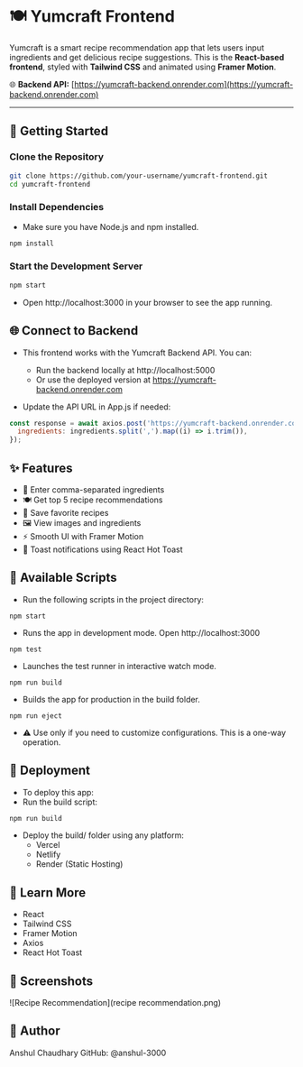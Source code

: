 # 🍽️ Yumcraft Frontend

Yumcraft is a smart recipe recommendation app that lets users input ingredients and get delicious recipe suggestions. This is the **React-based frontend**, styled with **Tailwind CSS** and animated using **Framer Motion**.

🌐 **Backend API:** [https://yumcraft-backend.onrender.com](https://yumcraft-backend.onrender.com)

---

## 🚀 Getting Started

### Clone the Repository

```bash
git clone https://github.com/your-username/yumcraft-frontend.git
cd yumcraft-frontend
```
### Install Dependencies
- Make sure you have Node.js and npm installed.

```bash
npm install
```
### Start the Development Server
```bash
npm start
```
- Open http://localhost:3000 in your browser to see the app running.

## 🌐 Connect to Backend
- This frontend works with the Yumcraft Backend API. You can:
    - Run the backend locally at http://localhost:5000
    - Or use the deployed version at https://yumcraft-backend.onrender.com

- Update the API URL in App.js if needed:

```js
const response = await axios.post('https://yumcraft-backend.onrender.com/recommend', {
  ingredients: ingredients.split(',').map((i) => i.trim()),
});
```

##  ✨ Features
- 📝 Enter comma-separated ingredients
- 🍽️ Get top 5 recipe recommendations
- 💾 Save favorite recipes
- 🖼️ View images and ingredients
- ⚡ Smooth UI with Framer Motion
- 🔔 Toast notifications using React Hot Toast

## 📜 Available Scripts
- Run the following scripts in the project directory:
```
npm start
```
- Runs the app in development mode. Open http://localhost:3000
```
npm test
```
- Launches the test runner in interactive watch mode.
```
npm run build
```
- Builds the app for production in the build folder.
```
npm run eject
```
- ⚠️ Use only if you need to customize configurations. This is a one-way operation.

## 📂 Deployment
- To deploy this app:
- Run the build script:
```bash
npm run build
```
- Deploy the build/ folder using any platform:
  - Vercel
  - Netlify
  - Render (Static Hosting)

## 🧠 Learn More
- React
- Tailwind CSS
- Framer Motion
- Axios
- React Hot Toast

## 📸 Screenshots
![Recipe Recommendation](recipe recommendation.png)

## 👤 Author
Anshul Chaudhary
GitHub: @anshul-3000
